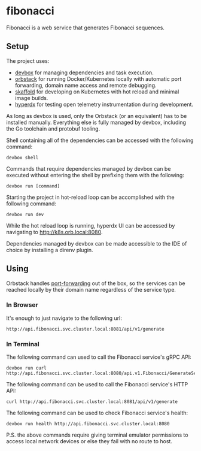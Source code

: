 # fibonacci

Fibonacci is a web service that generates Fibonacci sequences.

## Setup

The project uses:
- [devbox](https://www.jetify.com/docs/devbox/installing_devbox/) for managing dependencies and task execution.
- [orbstack](https://orbstack.dev/download) for running Docker/Kubernetes locally with automatic port forwarding, domain name access and remote debugging.
- [skaffold](https://skaffold.dev/docs/install/) for developing on Kubernetes with hot reload and minimal image builds.
- [hyperdx](https://github.com/hyperdxio/hyperdx/blob/main/LOCAL.md) for testing open telemetry instrumentation during development.

As long as devbox is used, only the Orbstack (or an equivalent) has to be installed manually. Everything else is fully managed by
devbox, including the Go toolchain and protobuf tooling.

Shell containing all of the dependencies can be accessed with the following command:
```shell
devbox shell
```

Commands that require dependencies managed by devbox can be executed without entering the shell by prefixing them with the following:
```shell
devbox run [command]
```

Starting the project in hot-reload loop can be accomplished with the following command:
```shell
devbox run dev
```

While the hot reload loop is running, hyperdx UI can be accessed by navigating to http://k8s.orb.local:8080.

Dependencies managed by devbox can be made accessible to the IDE of choice by installing a direnv plugin.

## Using

Orbstack handles [port-forwarding](https://docs.orbstack.dev/architecture#network) out of the box, so the services can be reached locally by their domain name regardless of the service type.

### In Browser

It's enough to just navigate to the following url:
```shell
http://api.fibonacci.svc.cluster.local:8081/api/v1/generate
```

### In Terminal

The following command can used to call the Fibonacci service's gRPC API:
```shell
devbox run curl http://api.fibonacci.svc.cluster.local:8080/api.v1.Fibonacci/GenerateSequence
```

The following command can be used to call the Fibonacci service's HTTP API:
```shell
curl http://api.fibonacci.svc.cluster.local:8081/api/v1/generate
```

The following command can be used to check Fibonacci service's health:
```shell
devbox run health http://api.fibonacci.svc.cluster.local:8080
```

P.S. the above commands require giving terminal emulator permissions to access local network devices or else they fail with no route to host.
